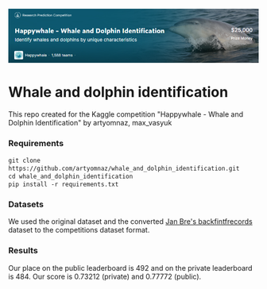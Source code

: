 ![banner](/sup_mat/banner.png)

# Whale and dolphin identification
This repo created for the Kaggle competition "Happywhale - Whale and Dolphin Identification" by artyomnaz, max_vasyuk

### Requirements
```
git clone https://github.com/artyomnaz/whale_and_dolphin_identification.git
cd whale_and_dolphin_identification
pip install -r requirements.txt
```

### Datasets
We used the original dataset and the converted [Jan Bre's backfintfrecords](https://www.kaggle.com/datasets/jpbremer/backfintfrecords) dataset to the competitions dataset format.

### Results
Our place on the public leaderboard is 492 and on the private leaderboard is 484. Our score is 0.73212 (private) and 0.77772 (public).
